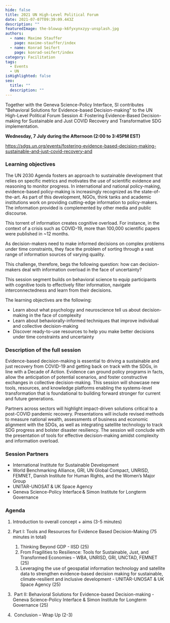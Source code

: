 ```yaml
---
hide: false
title: 2021 UN High-Level Political Forum
date: 2021-07-07T09:39:09.443Z
description: ""
featuredImage: the-blowup-k6fyxynxzyy-unsplash.jpg
authors:
  - name: Maxime Stauffer
    page: maxime-stauffer/index
  - name: Konrad Seifert
    page: konrad-seifert/index
category: Facilitation
tags:
  - Events
  - UN
isHighlighted: false
seo:
  title: ""
  description: ""
---
```

Together with the Geneva Science-Policy Interface, SI contributes "Behavioral Solutions for Evidence-based Decision-making" to the UN High-Level Political Forum Session 4: Fostering Evidence-Based Decision-making for Sustainable and Just COVID Recovery and Transformative SDG implementation.

**Wednesday, 7 July during the Afternoon (2:00 to 3:45PM EST)** 

<https://sdgs.un.org/events/fostering-evidence-based-decision-making-sustainable-and-just-covid-recovery-and> 

### Learning objectives

The UN 2030 Agenda fosters an approach to sustainable development that relies on specific metrics and motivates the use of scientific evidence and reasoning to monitor progress. In international and national policy-making, evidence-based policy-making is increasingly recognized as the state-of-the-art. As part of this development, NGOs, think tanks and academic institutions work on providing cutting-edge information to policy-makers. The information provided is complemented by other media and public discourse. 

This torrent of information creates cognitive overload. For instance, in the context of a crisis such as COVID-19, more than 100,000 scientific papers were published in ~12 months. 

As decision-makers need to make informed decisions on complex problems under time constraints, they face the problem of sorting through a vast range of information sources of varying quality. 

This challenge, therefore, begs the following question: how can decision-makers deal with information overload in the face of uncertainty? 

This session segment builds on behavioral science to equip participants with cognitive tools to effectively filter information, navigate interconnectedness and learn from their decisions.  

The learning objectives are the following: 

* Learn about what psychology and neuroscience tell us about decision-making in the face of complexity 
* Learn about behaviorally-informed techniques that improve individual and collective decision-making  
* Discover ready-to-use resources to help you make better decisions under time constraints and uncertainty

### Description of the full session

Evidence-based decision-making is essential to driving a sustainable and just recovery from COVID-19 and getting back on track with the SDGs, in line with a Decade of Action. Evidence can ground policy programs in facts, allow the anticipation of potential scenarios, and foster constructive exchanges in collective decision-making. This session will showcase new tools, resources, and knowledge platforms enabling the systems-level transformation that is foundational to building forward stronger for current and future generations.  

Partners across sectors will highlight impact-driven solutions critical to a post-COVID pandemic recovery. Presentations will include revised methods to measure national wealth, assessments of business and economic alignment with the SDGs, as well as integrating satellite technology to track SDG progress and bolster disaster resiliency. The session will conclude with the presentation of tools for effective decision-making amidst complexity and information overload.  

### Session Partners 

* International Institute for Sustainable Development   
* World Benchmarking Alliance, GRI, UN Global Compact, UNRISD, FEMNET, Danish Institute for Human Rights, and the Women’s Major Group  
* UNITAR-UNOSAT & UK Space Agency 
* Geneva Science-Policy Interface & Simon Institute for Longterm Governance 

### Agenda 

1. Introduction to overall concept + aims (3-5 minutes) 
2. Part I: Tools and Resources for Evidence Based Decision-Making (75 minutes in total)  

   1. Thinking Beyond GDP - IISD (25) 
   2. From Fragilities to Resilience: Tools for Sustainable, Just, and Transformed Economies – WBA, UNRISD, GRI, UNCTAD, FEMNET (25)  
   3. Leveraging the use of geospatial information technology and satellite data to strengthen evidence-based decision making for sustainable, climate-resilient and inclusive development - UNITAR-UNOSAT & UK Space Agency (25) 
3.  Part II: Behavioral Solutions for Evidence-based Decision-making - Geneva Science-Policy Interface & Simon Institute for Longterm Governance (25) 
4.  Conclusion – Wrap Up (2-3)